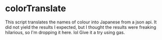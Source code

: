 # colorTranslate
This script translates the names of colour into Japanese from a json api.
It did not yield the results I expected, but I thought the results were freaking hilarious, so I'm dropping it here. lol
Give it a try using gas.
